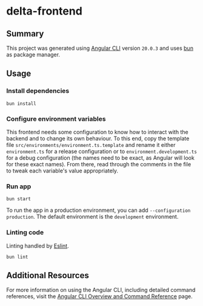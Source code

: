 # delta-frontend

## Summary
This project was generated using [Angular CLI](https://github.com/angular/angular-cli) version `20.0.3` and uses [bun](https://bun.sh/) as package manager.

## Usage

### Install dependencies

```
bun install
```

### Configure environment variables
This frontend needs some configuration to know how to interact with the backend and to change its own behaviour.
To this end, copy the template file `src/environments/environment.ts.template` and rename it either `environment.ts` for a release configuration or to `environment.development.ts` for a debug configuration (the names need to be exact, as Angular will look for these exact names).
From there, read through the comments in the file to tweak each variable's value appropriately.

### Run app

```
bun start
```

To run the app in a production environment, you can add `--configuration production`. The default environment is the `development` environment.

### Linting code
Linting handled by [Eslint](https://eslint.org).
```
bun lint
```

## Additional Resources
For more information on using the Angular CLI, including detailed command references, visit the [Angular CLI Overview and Command Reference](https://angular.dev/tools/cli) page.
